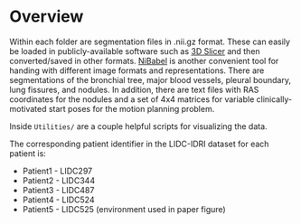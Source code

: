 # Overview

Within each folder are segmentation files in .nii.gz format. These can easily be loaded in publicly-available software such as [3D Slicer](https://www.slicer.org/) and then converted/saved in other formats. [NiBabel](https://nipy.org/nibabel/) is another convenient tool for handing with different image formats and representations.  There are segmentations of the bronchial tree, major blood vessels, pleural boundary, lung fissures, and nodules. In addition, there are text files with RAS coordinates for the nodules and a set of 4x4 matrices for variable clinically-motivated start poses for the motion planning problem.

Inside `Utilities/` are a couple helpful scripts for visualizing the data.

The corresponding patient identifier in the LIDC-IDRI dataset for each patient is:
* Patient1 - LIDC297
* Patient2 - LIDC344
* Patient3 - LIDC487
* Patient4 - LIDC524
* Patient5 - LIDC525 (environment used in paper figure)
